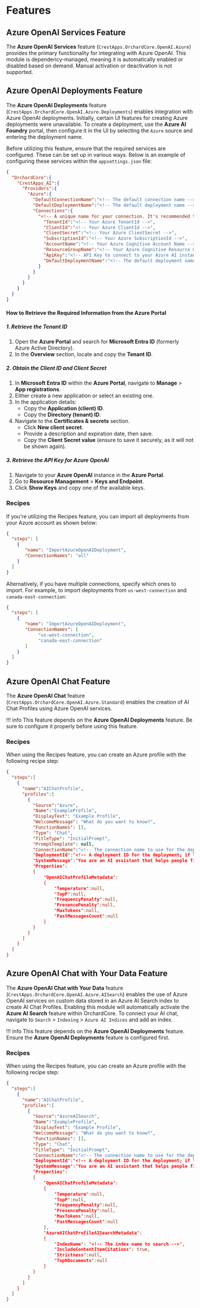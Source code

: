 # Features

## Azure OpenAI Services Feature

The **Azure OpenAI Services** feature (`CrestApps.OrchardCore.OpenAI.Azure`) provides the primary functionality for integrating with Azure OpenAI. This module is dependency-managed, meaning it is automatically enabled or disabled based on demand. Manual activation or deactivation is not supported.

## Azure OpenAI Deployments Feature

The **Azure OpenAI Deployments** feature (`CrestApps.OrchardCore.OpenAI.Azure.Deployments`) enables integration with Azure OpenAI deployments. Initially, certain UI features for creating Azure deployments were unavailable. To create a deployment, use the **Azure AI Foundry** portal, then configure it in the UI by selecting the `Azure` source and entering the deployment name.

Before utilizing this feature, ensure that the required services are configured. These can be set up in various ways. Below is an example of configuring these services within the `appsettings.json` file:

```json
{
  "OrchardCore":{
    "CrestApps_AI":{
      "Providers":{
        "Azure":{
          "DefaultConnectionName":"<!-- The default connection name -->",
          "DefaultDeploymentName":"<!-- The default deployment name -->",
          "Connections":{
            "<!-- A unique name for your connection. It's recommended to match your Azure account's AccountName -->":{
              "TenantId":"<!-- Your Azure TenantId -->",
              "ClientId":"<!-- Your Azure ClientId -->",
              "ClientSecret":"<!-- Your Azure ClientSecret -->",
              "SubscriptionId":"<!-- Your Azure SubscriptionId -->",
              "AccountName":"<!-- Your Azure Cognitive Account Name -->",
              "ResourceGroupName":"<!-- Your Azure Cognitive Resource Group Name -->",
              "ApiKey":"<!-- API Key to connect to your Azure AI instance -->",
              "DefaultDeploymentName":"<!-- The default deployment name -->"
            }
          }
        }
      }
    }
  }
}
```

#### How to Retrieve the Required Information from the Azure Portal

##### 1. Retrieve the Tenant ID
1. Open the **Azure Portal** and search for **Microsoft Entra ID** (formerly Azure Active Directory).
2. In the **Overview** section, locate and copy the **Tenant ID**.

##### 2. Obtain the Client ID and Client Secret
1. In **Microsoft Entra ID** within the **Azure Portal**, navigate to **Manage** > **App registrations**.
2. Either create a new application or select an existing one.
3. In the application details:
   - Copy the **Application (client) ID**.
   - Copy the **Directory (tenant) ID**.
4. Navigate to the **Certificates & secrets** section.
   - Click **New client secret**.
   - Provide a description and expiration date, then save.
   - Copy the **Client Secret value** (ensure to save it securely, as it will not be shown again).

##### 3. Retrieve the API Key for Azure OpenAI
1. Navigate to your **Azure OpenAI** instance in the **Azure Portal**.
2. Go to **Resource Management** > **Keys and Endpoint**.
3. Click **Show Keys** and copy one of the available keys.

### Recipes

If you're utilizing the Recipes feature, you can import all deployments from your Azure account as shown below:

```json
{
  "steps": [
    {
       "name": "ImportAzureOpenAIDeployment",
       "ConnectionNames": "all"
    }
  ]
}
```

Alternatively, if you have multiple connections, specify which ones to import. For example, to import deployments from `us-west-connection` and `canada-east-connection`:

```json
{
  "steps": [
    {
       "name": "ImportAzureOpenAIDeployment",
       "ConnectionNames": [
            "us-west-connection",
            "canada-east-connection"
       ]
    }
  ]
}
```

## Azure OpenAI Chat Feature

The **Azure OpenAI Chat** feature (`CrestApps.OrchardCore.OpenAI.Azure.Standard`) enables the creation of AI Chat Profiles using Azure OpenAI services.

!!! info
    This feature depends on the **Azure OpenAI Deployments** feature. Be sure to configure it properly before using this feature.

### Recipes

When using the Recipes feature, you can create an Azure profile with the following recipe step:

```json
{
  "steps":[
    {
      "name":"AIChatProfile",
      "profiles":[
        {
          "Source":"Azure",
          "Name":"ExampleProfile",
          "DisplayText": "Example Profile",
          "WelcomeMessage": "What do you want to know?",
          "FunctionNames": [],
          "Type": "Chat",
          "TitleType": "InitialPrompt",
          "PromptTemplate": null,
          "ConnectionName":"<!-- The connection name to use for the deployment; if left blank, the default connection will be used. -->","
          "DeploymentId":"<!-- A deployment ID for the deployment; if left blank, the default deployment will be used. -->",
          "SystemMessage":"You are an AI assistant that helps people find information.",
          "Properties": 
          {
              "OpenAIChatProfileMetadata": 
              {
                  "Temperature":null,
                  "TopP":null,
                  "FrequencyPenalty":null,
                  "PresencePenalty":null,
                  "MaxTokens":null,
                  "PastMessagesCount":null
              }
          }
        }
      ]
    }
  ]
}
```

## Azure OpenAI Chat with Your Data Feature

The **Azure OpenAI Chat with Your Data** feature (`CrestApps.OrchardCore.OpenAI.Azure.AISearch`) enables the use of Azure OpenAI services on custom data stored in an Azure AI Search index to create AI Chat Profiles. Enabling this module will automatically activate the **Azure AI Search** feature within OrchardCore. To connect your AI chat, navigate to `Search` > `Indexing` > `Azure AI Indices` and add an index.

!!! info
    This feature depends on the **Azure OpenAI Deployments** feature. Ensure the **Azure OpenAI Deployments** feature is configured first.

### Recipes

When using the Recipes feature, you can create an Azure profile with the following recipe step:

```json
{
  "steps":[
    {
      "name":"AIChatProfile",
      "profiles":[
        {
          "Source":"AzureAISearch",
          "Name":"ExampleProfile",
          "DisplayText": "Example Profile",
          "WelcomeMessage": "What do you want to know?",
          "FunctionNames": [],
          "Type": "Chat",
          "TitleType": "InitialPrompt",
          "ConnectionName":"<!-- The connection name to use for the deployment; if left blank, the default connection will be used. -->","
          "DeploymentId":"<!-- A deployment ID for the deployment; if left blank, the default deployment will be used. -->",
          "SystemMessage":"You are an AI assistant that helps people find information.",
          "Properties": 
          {
              "OpenAIChatProfileMetadata": 
              {
                  "Temperature":null,
                  "TopP":null,
                  "FrequencyPenalty":null,
                  "PresencePenalty":null,
                  "MaxTokens":null,
                  "PastMessagesCount":null
              },
              "AzureAIChatProfileAISearchMetadata":
              {
                  "IndexName": "<!-- The index name to search -->",
                  "IncludeContentItemCitations": true,
                  "Strictness":null,
                  "TopNDocuments":null
              }
          }
        }
      ]
    }
  ]
}
```
